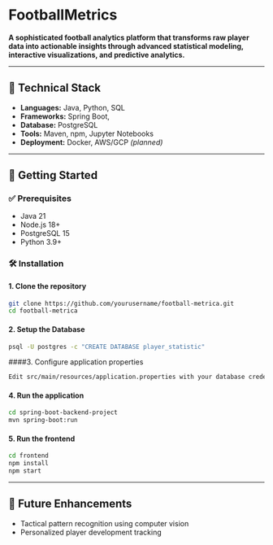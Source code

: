 # FootballMetrics

**A sophisticated football analytics platform that transforms raw player data into actionable insights through advanced statistical modeling, interactive visualizations, and predictive analytics.**

---

## 🧰 Technical Stack

- **Languages:** Java, Python, SQL
- **Frameworks:** Spring Boot,
- **Database:** PostgreSQL
- **Tools:** Maven, npm, Jupyter Notebooks
- **Deployment:** Docker, AWS/GCP _(planned)_

---

## 🚀 Getting Started

### ✅ Prerequisites

- Java 21
- Node.js 18+
- PostgreSQL 15
- Python 3.9+

### 🛠️ Installation

#### 1. Clone the repository

```bash
git clone https://github.com/yourusername/football-metrica.git
cd football-metrica
```

#### 2. Setup the Database

```bash
psql -U postgres -c "CREATE DATABASE player_statistic"
```

####3. Configure application properties

```bash
Edit src/main/resources/application.properties with your database credentials.
```

#### 4. Run the application

```bash
cd spring-boot-backend-project
mvn spring-boot:run
```

#### 5. Run the frontend

```bash
cd frontend
npm install
npm start
```

---

## 🌟 Future Enhancements

- Tactical pattern recognition using computer vision
- Personalized player development tracking
